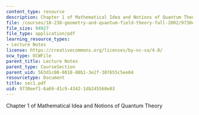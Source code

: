 ```yaml
---
content_type: resource
description: Chapter 1 of Mathematical Idea and Notions of Quantum Theory
file: /courses/18-238-geometry-and-quantum-field-theory-fall-2002/9730eef16a69d1c943421db245568e03_sec1.pdf
file_size: 94927
file_type: application/pdf
learning_resource_types:
- Lecture Notes
license: https://creativecommons.org/licenses/by-nc-sa/4.0/
ocw_type: OCWFile
parent_title: Lecture Notes
parent_type: CourseSection
parent_uid: 563d1c08-0818-88b1-3e2f-387655c5ee84
resourcetype: Document
title: sec1.pdf
uid: 9730eef1-6a69-d1c9-4342-1db245568e03
---
```

Chapter 1 of Mathematical Idea and Notions of Quantum Theory